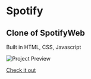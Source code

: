 # Spotify

## Clone of SpotifyWeb

Built in HTML, CSS, Javascript

![Project Preview](https://davide-termite.github.io/html-css-spotifyweb/spotify.jpg)

[Check it out](https://davide-termite.github.io/html-css-spotifyweb/)
